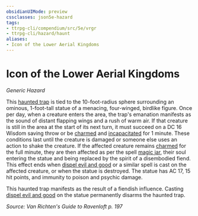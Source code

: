 ```yaml
---
obsidianUIMode: preview
cssclasses: json5e-hazard
tags:
- ttrpg-cli/compendium/src/5e/vrgr
- ttrpg-cli/hazard/haunt
aliases:
- Icon of the Lower Aerial Kingdoms
---
```

# Icon of the Lower Aerial Kingdoms
*Generic Hazard*  

This [haunted trap](/3-Mechanics/CLI/Rules/variant-rules/haunted-traps-vrgr.md) is tied to the 10-foot-radius sphere surrounding an ominous, 1-foot-tall statue of a menacing, four-winged, birdlike figure. Once per day, when a creature enters the area, the trap's emanation manifests as the sound of distant flapping wings and a rush of warm air. If that creature is still in the area at the start of its next turn, it must succeed on a DC 16 Wisdom saving throw or be [charmed](/3-Mechanics/CLI/Rules/conditions.md#Charmed) and [incapacitated](/3-Mechanics/CLI/Rules/conditions.md#Incapacitated) for 1 minute. These conditions last until the creature is damaged or someone else uses an action to shake the creature. If the affected creature remains [charmed](/3-Mechanics/CLI/Rules/conditions.md#Charmed) for the full minute, they are then affected as per the spell [magic jar](/3-Mechanics/CLI/Compendium/spells/magic-jar.md), their soul entering the statue and being replaced by the spirit of a disembodied fiend. This effect ends when [dispel evil and good](/3-Mechanics/CLI/Compendium/spells/dispel-evil-and-good.md) or a similar spell is cast on the affected creature, or when the statue is destroyed. The statue has AC 17, 15 hit points, and immunity to poison and psychic damage.

This haunted trap manifests as the result of a fiendish influence. Casting [dispel evil and good](/3-Mechanics/CLI/Compendium/spells/dispel-evil-and-good.md) on the statue permanently disarms the haunted trap.

*Source: Van Richten's Guide to Ravenloft p. 197*